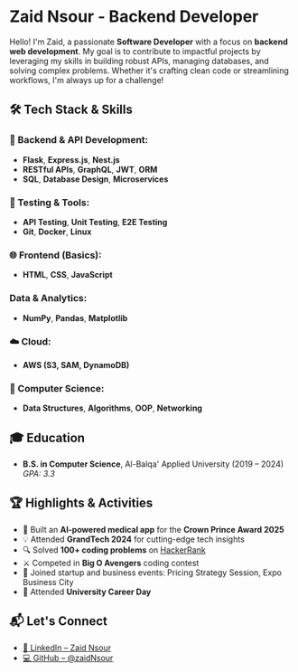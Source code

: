 # Zaid Nsour - Backend Developer

Hello! I'm Zaid, a passionate **Software Developer** with a focus on **backend web development**. My goal is to contribute to impactful projects by leveraging my skills in building robust APIs, managing databases, and solving complex problems. Whether it's crafting clean code or streamlining workflows, I'm always up for a challenge!


## 🛠️ Tech Stack & Skills

### 🚀 Backend & API Development:
- **Flask**, **Express.js**, **Nest.js**
- **RESTful APIs**, **GraphQL**, **JWT**, **ORM**
- **SQL**, **Database Design**, **Microservices**

### 🧪 Testing & Tools:
- **API Testing**, **Unit Testing**, **E2E Testing**
- **Git**, **Docker**, **Linux**

### 🌐 Frontend (Basics):
- **HTML**, **CSS**, **JavaScript**

### Data & Analytics:
- **NumPy**, **Pandas**, **Matplotlib**

### ☁️ Cloud:
- **AWS (S3, SAM, DynamoDB)**

### 🧠 Computer Science:
- **Data Structures**, **Algorithms**, **OOP**, **Networking**


## 🎓 Education
- **B.S. in Computer Science**, Al-Balqa' Applied University (2019 – 2024)  
  *GPA: 3.3*


## 🏆 Highlights & Activities

- 🏅 Built an **AI-powered medical app** for the **Crown Prince Award 2025**
- 💡 Attended **GrandTech 2024** for cutting-edge tech insights
- 🔍 Solved **100+ coding problems** on [HackerRank](https://www.hackerrank.com/profile/zaidnsour12)
- ⚔️ Competed in **Big O Avengers** coding contest
- 💬 Joined startup and business events: Pricing Strategy Session, Expo Business City
- 💼 Attended **University Career Day**

## 📬 Let's Connect

- [💼 LinkedIn – Zaid Nsour](https://www.linkedin.com/in/zaid-nsour-2075632a8)  
- [💻 GitHub – @zaidNsour](https://github.com/zaidNsour)  
